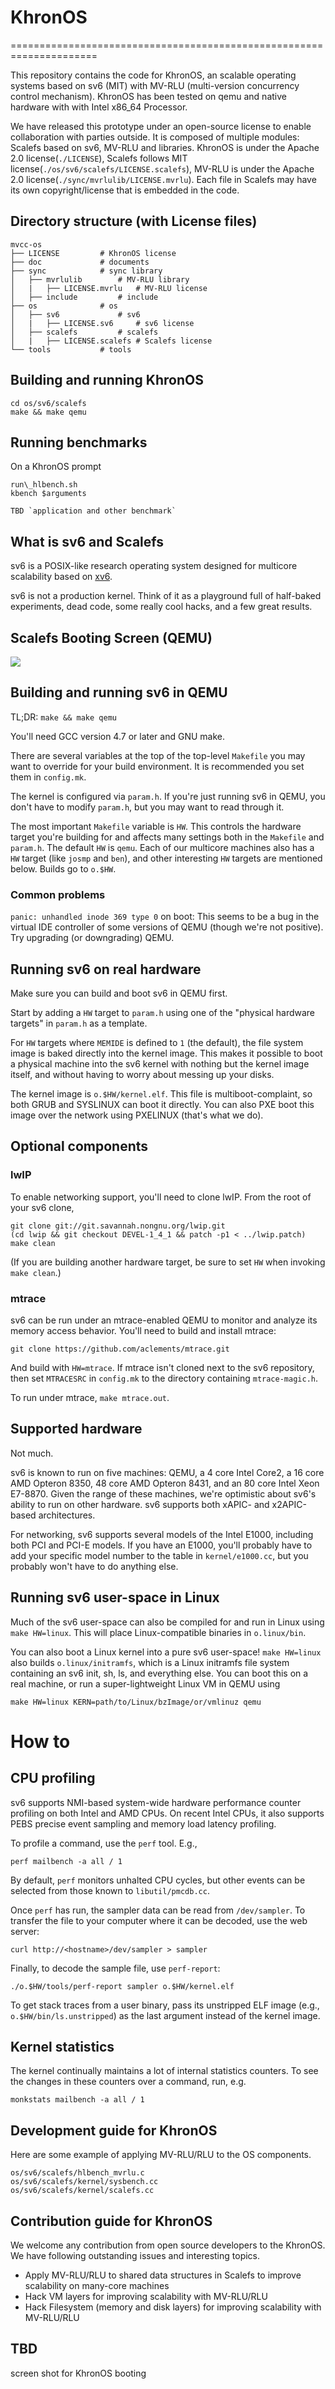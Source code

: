 # KhronOS
=====================================================================

This repository contains the code for KhronOS, an scalable
operating systems based on sv6 (MIT) with MV-RLU (multi-version concurrency control mechanism).
KhronOS has been tested on qemu and native hardware with with Intel x86\_64 Processor.

We have released this prototype under an open-source license to enable collaboration with parties outside. It is composed of multiple modules: Scalefs based on sv6, MV-RLU and libraries. KhronOS is under the Apache 2.0 license(```./LICENSE```), Scalefs follows MIT license(```./os/sv6/scalefs/LICENSE.scalefs```), MV-RLU is under the Apache 2.0 license(```./sync/mvrlulib/LICENSE.mvrlu```). Each file in Scalefs may have its own copyright/license that is embedded in the code.

## Directory structure (with License files)
```{.sh}
mvcc-os
├── LICENSE         # KhronOS license
├── doc             # documents
├── sync            # sync library
│   ├── mvrlulib      	# MV-RLU library
│   |   ├── LICENSE.mvrlu 	# MV-RLU license
│   ├── include         # include
├── os           	# os
│   ├── sv6         	# sv6
│   |   ├── LICENSE.sv6 	# sv6 license
│   ├── scalefs        	# scalefs
│   |   ├── LICENSE.scalefs	# Scalefs license
└── tools           # tools
```

Building and running KhronOS
--------------------------------
```{.sh}
cd os/sv6/scalefs
make && make qemu
```

Running benchmarks
--------------------------------
On a KhronOS prompt
```{.sh}
run\_hlbench.sh
kbench $arguments
```

```
TBD `application and other benchmark`
```

What is sv6 and Scalefs
--------------------------------
sv6 is a POSIX-like research operating system designed for multicore
scalability based on [xv6](http://pdos.csail.mit.edu/6.828/xv6).

sv6 is not a production kernel.  Think of it as a playground full of
half-baked experiments, dead code, some really cool hacks, and a few
great results.


Scalefs Booting Screen (QEMU)
------------------------
![](./booting_screen.png) 


Building and running sv6 in QEMU
--------------------------------

TL;DR: `make && make qemu`

You'll need GCC version 4.7 or later and GNU make.

There are several variables at the top of the top-level `Makefile` you
may want to override for your build environment.  It is recommended
you set them in `config.mk`.

The kernel is configured via `param.h`.  If you're just running sv6 in
QEMU, you don't have to modify `param.h`, but you may want to read
through it.

The most important `Makefile` variable is `HW`.  This controls the
hardware target you're building for and affects many settings both in
the `Makefile` and `param.h`.  The default `HW` is `qemu`.  Each of
our multicore machines also has a `HW` target (like `josmp` and
`ben`), and other interesting `HW` targets are mentioned below.
Builds go to `o.$HW`.

### Common problems

`panic: unhandled inode 369 type 0` on boot: This seems to be a bug in
the virtual IDE controller of some versions of QEMU (though we're not
positive).  Try upgrading (or downgrading) QEMU.


Running sv6 on real hardware
----------------------------

Make sure you can build and boot sv6 in QEMU first.

Start by adding a `HW` target to `param.h` using one of the "physical
hardware targets" in `param.h` as a template.

For `HW` targets where `MEMIDE` is defined to `1` (the default), the
file system image is baked directly into the kernel image.  This makes
it possible to boot a physical machine into the sv6 kernel with
nothing but the kernel image itself, and without having to worry about
messing up your disks.

The kernel image is `o.$HW/kernel.elf`.  This file is
multiboot-complaint, so both GRUB and SYSLINUX can boot it directly.
You can also PXE boot this image over the network using PXELINUX
(that's what we do).


Optional components
-------------------

### lwIP

To enable networking support, you'll need to clone lwIP.  From the
root of your sv6 clone,

    git clone git://git.savannah.nongnu.org/lwip.git
    (cd lwip && git checkout DEVEL-1_4_1 && patch -p1 < ../lwip.patch)
    make clean

(If you are building another hardware target, be sure to set `HW` when
invoking `make clean`.)

### mtrace

sv6 can be run under an mtrace-enabled QEMU to monitor and analyze its
memory access behavior.  You'll need to build and install mtrace:

    git clone https://github.com/aclements/mtrace.git

And build with `HW=mtrace`.  If mtrace isn't cloned next to the sv6
repository, then set `MTRACESRC` in `config.mk` to the directory
containing `mtrace-magic.h`.

To run under mtrace, `make mtrace.out`.


Supported hardware
------------------

Not much.

sv6 is known to run on five machines: QEMU, a 4 core Intel Core2, a 16
core AMD Opteron 8350, 48 core AMD Opteron 8431, and an 80 core Intel
Xeon E7-8870.  Given the range of these machines, we're optimistic
about sv6's ability to run on other hardware.  sv6 supports both
xAPIC- and x2APIC-based architectures.

For networking, sv6 supports several models of the Intel E1000,
including both PCI and PCI-E models.  If you have an E1000, you'll
probably have to add your specific model number to the table in
`kernel/e1000.cc`, but you probably won't have to do anything else.


Running sv6 user-space in Linux
-------------------------------

Much of the sv6 user-space can also be compiled for and run in Linux
using `make HW=linux`.  This will place Linux-compatible binaries in
`o.linux/bin`.

You can also boot a Linux kernel into a pure sv6 user-space!  `make
HW=linux` also builds `o.linux/initramfs`, which is a Linux initramfs
file system containing an sv6 init, sh, ls, and everything else.  You
can boot this on a real machine, or run a super-lightweight Linux VM
in QEMU using

    make HW=linux KERN=path/to/Linux/bzImage/or/vmlinuz qemu


How to
======

CPU profiling
-------------

sv6 supports NMI-based system-wide hardware performance counter
profiling on both Intel and AMD CPUs.  On recent Intel CPUs, it also
supports PEBS precise event sampling and memory load latency
profiling.

To profile a command, use the `perf` tool.  E.g.,

    perf mailbench -a all / 1

By default, `perf` monitors unhalted CPU cycles, but other events can
be selected from those known to `libutil/pmcdb.cc`.

Once `perf` has run, the sampler data can be read from `/dev/sampler`.
To transfer the file to your computer where it can be decoded, use the
web server:

    curl http://<hostname>/dev/sampler > sampler

Finally, to decode the sample file, use `perf-report`:

    ./o.$HW/tools/perf-report sampler o.$HW/kernel.elf

To get stack traces from a user binary, pass its unstripped ELF image
(e.g., `o.$HW/bin/ls.unstripped`) as the last argument instead of the
kernel image.


Kernel statistics
-----------------

The kernel continually maintains a lot of internal statistics
counters.  To see the changes in these counters over a command, run,
e.g.

    monkstats mailbench -a all / 1


Development guide for KhronOS
------------------------------
Here are some example of applying MV-RLU/RLU to the OS components.
```{.sh}
os/sv6/scalefs/hlbench_mvrlu.c
os/sv6/scalefs/kernel/sysbench.cc
os/sv6/scalefs/kernel/scalefs.cc
```


Contribution guide for KhronOS
------------------------------
We welcome any contribution from open source developers to the KhronOS. We have following outstanding issues and interesting topics.
 - Apply MV-RLU/RLU to shared data structures in Scalefs to improve scalability on many-core machines 
 - Hack VM layers for improving scalability with MV-RLU/RLU 
 - Hack Filesystem (memory and disk layers) for improving scalability with MV-RLU/RLU

TBD
------------------------------
screen shot for KhronOS booting 
